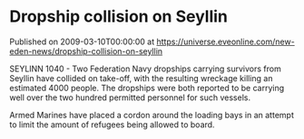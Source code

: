 # Dropship collision on Seyllin
Published on 2009-03-10T00:00:00 at https://universe.eveonline.com/new-eden-news/dropship-collision-on-seyllin

SEYLINN 1040 - Two Federation Navy dropships carrying survivors from Seyllin have collided on take-off, with the resulting wreckage killing an estimated 4000 people. The dropships were both reported to be carrying well over the two hundred permitted personnel for such vessels.  
  
Armed Marines have placed a cordon around the loading bays in an attempt to limit the amount of refugees being allowed to board.
